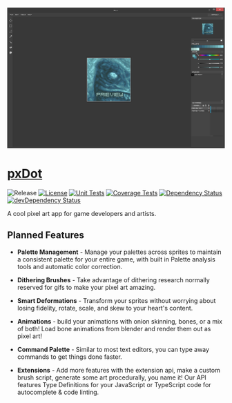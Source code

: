 [![Screenshot][website-img]][website-url]

# [pxDot](https://pxdot.com)

![Release][release-img]
[![License][license-img]][license-url]
[![Unit Tests][travis-img]][travis-url]
[![Coverage Tests][codecov-img]][codecov-url]
[![Dependency Status][david-img]][david-url]
[![devDependency Status][david-dev-img]][david-dev-url]

A cool pixel art app for game developers and artists. 

## Planned Features

- **Palette Management** - Manage your palettes across sprites to maintain a consistent palette for your entire game, with built in Palette analysis tools and automatic color correction.

- **Dithering Brushes** - Take advantage of dithering research normally reserved for gifs to make your pixel art amazing.

- **Smart Deformations** - Transform your sprites without worrying about losing fidelity, rotate, scale, and skew to your heart's content.

- **Animations** - build your animations with onion skinning, bones, or a mix of both! Load bone animations from blender and render them out as pixel art!

- **Command Palette** - Similar to most text editors, you can type away commands to get things done faster.

- **Extensions** - Add more features with the extension api, make a custom brush script, generate some art procedurally, you name it! Our API features Type Definitions for your JavaScript or TypeScript code for autocomplete & code linting.

[website-img]: docs/gallery/screenshot.png
[website-url]: http://pxdot.com
[release-img]: https://img.shields.io/badge/release-0.1.0-4dbfcc.svg?style=flat-square
[license-img]: http://img.shields.io/:license-mit-blue.svg?style=flat-square
[license-url]: https://opensource.org/licenses/MIT
[david-url]: https://david-dm.org/hyperfuse/px
[david-img]: https://david-dm.org/hyperfuse/px.svg?style=flat-square
[david-dev-url]: https://david-dm.org/hyperfuse/px#info=devDependencies
[david-dev-img]: https://david-dm.org/hyperfuse/px/dev-status.svg?style=flat-square
[travis-img]: https://img.shields.io/travis/hyperfuse/px.svg?style=flat-square
[travis-url]:https://travis-ci.org/hyperfuse/px
[codecov-img]:https://img.shields.io/codecov/c/github/hyperfuse/px.svg?style=flat-square
[codecov-url]: https://codecov.io/gh/hyperfuse/px
